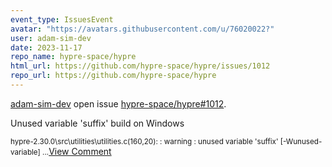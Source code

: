 ```yaml
---
event_type: IssuesEvent
avatar: "https://avatars.githubusercontent.com/u/76020022?"
user: adam-sim-dev
date: 2023-11-17
repo_name: hypre-space/hypre
html_url: https://github.com/hypre-space/hypre/issues/1012
repo_url: https://github.com/hypre-space/hypre
---
```


<a href='https://github.com/adam-sim-dev' target='_blank'>adam-sim-dev</a> open issue <a href='https://github.com/hypre-space/hypre/issues/1012' target='_blank'>hypre-space/hypre#1012</a>.

<p>Unused variable 'suffix' build on Windows</p><small>hypre-2.30.0\src\utilities\utilities.c(160,20): : warning : unused variable 'suffix' [-Wunused-variable]...</small><a href='https://github.com/hypre-space/hypre/issues/1012' target='_blank'>View Comment</a>